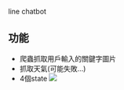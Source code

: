 line chatbot

## 功能

*  爬蟲抓取用戶輸入的關鍵字圖片
*  抓取天氣(可能失敗...)
*  4個state
![](https://i.imgur.com/XihdZGm.png)
